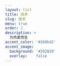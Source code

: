 ```yaml
---
layout: list
title: 技术
slug: 技术
menu: true
order: 2
description: >
  为热爱而生
accent_color: '#268bd2'
accent_image:
  background: '#202020'
  overlay:    false
---
```

